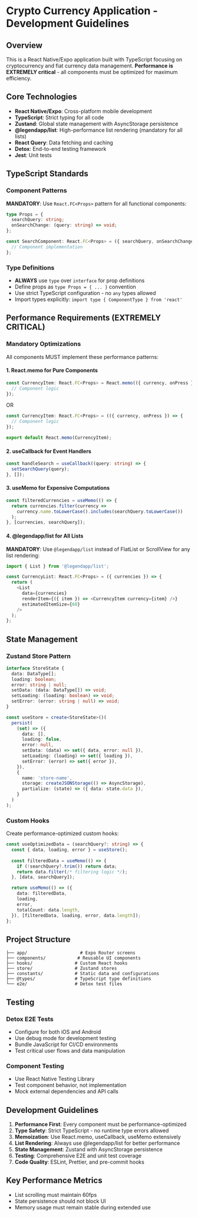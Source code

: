 # Crypto Currency Application - Development Guidelines

## Overview

This is a React Native/Expo application built with TypeScript focusing on cryptocurrency and fiat currency data management. **Performance is EXTREMELY critical** - all components must be optimized for maximum efficiency.

## Core Technologies

- **React Native/Expo**: Cross-platform mobile development
- **TypeScript**: Strict typing for all code
- **Zustand**: Global state management with AsyncStorage persistence
- **@legendapp/list**: High-performance list rendering (mandatory for all lists)
- **React Query**: Data fetching and caching
- **Detox**: End-to-end testing framework
- **Jest**: Unit tests

## TypeScript Standards

### Component Patterns

**MANDATORY**: Use `React.FC<Props>` pattern for all functional components:

```typescript
type Props = {
  searchQuery: string;
  onSearchChange: (query: string) => void;
};

const SearchComponent: React.FC<Props> = ({ searchQuery, onSearchChange }) => {
  // Component implementation
};
```

### Type Definitions

- **ALWAYS** use `type` over `interface` for prop definitions
- Define props as `type Props = { ... }` convention
- Use strict TypeScript configuration - no `any` types allowed
- Import types explicitly: `import type { ComponentType } from 'react'`

## Performance Requirements (EXTREMELY CRITICAL)

### Mandatory Optimizations

All components MUST implement these performance patterns:

#### 1. React.memo for Pure Components

```typescript
const CurrencyItem: React.FC<Props> = React.memo(({ currency, onPress }) => {
  // Component logic
});
```

OR
```typescript
const CurrencyItem: React.FC<Props> = (({ currency, onPress }) => {
  // Component logic
});

export default React.memo(CurrencyItem);
```

#### 2. useCallback for Event Handlers

```typescript
const handleSearch = useCallback((query: string) => {
  setSearchQuery(query);
}, []);
```

#### 3. useMemo for Expensive Computations

```typescript
const filteredCurrencies = useMemo(() => {
  return currencies.filter(currency => 
    currency.name.toLowerCase().includes(searchQuery.toLowerCase())
  );
}, [currencies, searchQuery]);
```

#### 4. @legendapp/list for All Lists

**MANDATORY**: Use `@legendapp/list` instead of FlatList or ScrollView for any list rendering:

```typescript
import { List } from '@legendapp/list';

const CurrencyList: React.FC<Props> = ({ currencies }) => {
  return (
    <List
      data={currencies}
      renderItem={({ item }) => <CurrencyItem currency={item} />}
      estimatedItemSize={60}
    />
  );
};
```

## State Management

### Zustand Store Pattern

```typescript
interface StoreState {
  data: DataType[];
  loading: boolean;
  error: string | null;
  setData: (data: DataType[]) => void;
  setLoading: (loading: boolean) => void;
  setError: (error: string | null) => void;
}

const useStore = create<StoreState>()(
  persist(
    (set) => ({
      data: [],
      loading: false,
      error: null,
      setData: (data) => set({ data, error: null }),
      setLoading: (loading) => set({ loading }),
      setError: (error) => set({ error }),
    }),
    {
      name: 'store-name',
      storage: createJSONStorage(() => AsyncStorage),
      partialize: (state) => ({ data: state.data }),
    }
  )
);
```

### Custom Hooks

Create performance-optimized custom hooks:

```typescript
const useOptimizedData = (searchQuery?: string) => {
  const { data, loading, error } = useStore();
  
  const filteredData = useMemo(() => {
    if (!searchQuery?.trim()) return data;
    return data.filter(/* filtering logic */);
  }, [data, searchQuery]);

  return useMemo(() => ({
    data: filteredData,
    loading,
    error,
    totalCount: data.length,
  }), [filteredData, loading, error, data.length]);
};
```

## Project Structure

```
├── app/                    # Expo Router screens
├── components/            # Reusable UI components  
├── hooks/                # Custom React hooks
├── store/                # Zustand stores
├── constants/            # Static data and configurations
├── @types/               # TypeScript type definitions
└── e2e/                  # Detox test files
```

## Testing

### Detox E2E Tests

- Configure for both iOS and Android
- Use debug mode for development testing
- Bundle JavaScript for CI/CD environments
- Test critical user flows and data manipulation

### Component Testing

- Use React Native Testing Library
- Test component behavior, not implementation
- Mock external dependencies and API calls

## Development Guidelines

1. **Performance First**: Every component must be performance-optimized
2. **Type Safety**: Strict TypeScript - no runtime type errors allowed  
3. **Memoization**: Use React.memo, useCallback, useMemo extensively
4. **List Rendering**: Always use @legendapp/list for better performance
5. **State Management**: Zustand with AsyncStorage persistence
6. **Testing**: Comprehensive E2E and unit test coverage
7. **Code Quality**: ESLint, Prettier, and pre-commit hooks

## Key Performance Metrics

- List scrolling must maintain 60fps
- State persistence should not block UI
- Memory usage must remain stable during extended use
